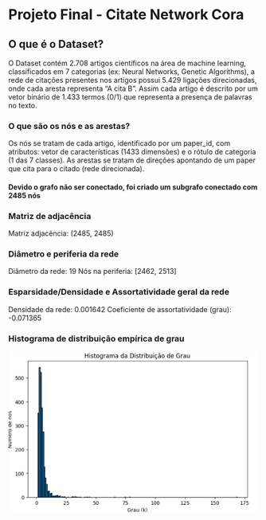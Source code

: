 # Projeto Final - Citate Network Cora

## O que é o Dataset?

O Dataset contém 2.708 artigos científicos na área de machine learning, classificados em 7 categorias (ex: Neural Networks, Genetic Algorithms), a rede de citações presentes nos artigos possui 5.429 ligações direcionadas, onde cada aresta representa “A cita B”. Assim cada artigo é descrito por um vetor binário de 1.433 termos (0/1) que representa a presença de palavras no texto.

### O que são os nós e as arestas?

Os nós se tratam de cada artigo, identificado por um paper_id, com atributos: vetor de características (1433 dimensões) e o rótulo de categoria (1 das 7 classes).
As arestas se tratam de direções apontando de um paper que cita para o citado (rede direcionada).

#### Devido o grafo não ser conectado, foi criado um subgrafo conectado com 2485 nós

### Matriz de adjacência
Matriz adjacência: (2485, 2485)

### Diâmetro e periferia da rede
Diâmetro da rede: 19
Nós na periferia: [2462, 2513]

### Esparsidade/Densidade e Assortatividade geral da rede
Densidade da rede: 0.001642
Coeficiente de assortatividade (grau): -0.071365

### Histograma de distribuição empírica de grau
![Histograma](/imagens/Histograma.png)
